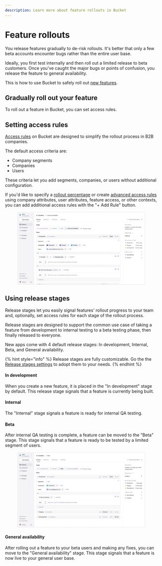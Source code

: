 ```yaml
---
description: Learn more about feature rollouts in Bucket
---
```


# Feature rollouts

You release features gradually to de-risk rollouts. It's better that only a few beta accounts encounter bugs rather than the entire user base.&#x20;

Ideally, you first test internally and then roll out a limited release to beta customers. Once you've caught the major bugs or points of confusion, you release the feature to general availability.&#x20;

This is how to use Bucket to safely roll out [new features](broken-reference).

## Gradually roll out your feature

To roll out a feature in Bucket, you can set access rules.

## Setting access rules

[Access rules](feature-targeting-rules.md) on Bucket are designed to simplify the rollout process in B2B companies.

The default access criteria are:

* Company segments
* Companies
* Users

These criteria let you add segments, companies, or users without additional configuration.

If you'd like to specify a [rollout percentage](feature-targeting-rules.md#specify-rollout-percentage) or create [advanced access rules](feature-targeting-rules.md#advanced-targeting-rules) using company attributes, user attributes, feature access, or other contexts, you can add additional access rules with the "+ Add Rule" button.

<figure><img src="../../.gitbook/assets/Setting targeting rules v3-min.png" alt="Setting targeting rules in Bucket"><figcaption></figcaption></figure>

## Using release stages

Release stages let you easily signal features' rollout progress to your team and, optionally, set access rules for each stage of the rollout process.&#x20;

Release stages are designed to support the common use case of taking a feature from development to internal testing to a beta testing phase, then finally released to everyone.

New apps come with 4 default release stages: In development, Internal, Beta, and General availability.

{% hint style="info" %}
Release stages are fully customizable. Go the the [Release stages settings](https://app.bucket.co/envs/current/settings/app-stages) to adopt them to your needs.
{% endhint %}

#### **In development**

When you create a new feature, it is placed in the "In development" stage by default. This release stage signals that a feature is currently being built.&#x20;

#### **Internal**

The "Internal" stage signals a feature is ready for internal QA testing.&#x20;

#### **Beta**

After internal QA testing is complete, a feature can be moved to the "Beta" stage. This stage signals that a feature is ready to be tested by a limited segment of users.

<figure><img src="../../.gitbook/assets/Release Stage Beta Targeting Rules v3-min.png" alt="Targeting rules in the Bucket UI"><figcaption></figcaption></figure>

#### **General availability**

After rolling out a feature to your beta users and making any fixes, you can move to the "General availability" stage. This stage signals that a feature is now live to your general user base.
